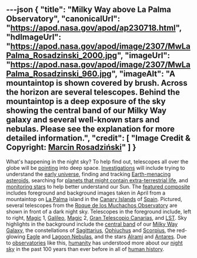 ---json
{
  "title": "Milky Way above La Palma Observatory",
  "canonicalUrl": "https://apod.nasa.gov/apod/ap230718.html",
  "hdImageUrl": "https://apod.nasa.gov/apod/image/2307/MwLaPalma_Rosadzinski_2000.jpg",
  "imageUrl": "https://apod.nasa.gov/apod/image/2307/MwLaPalma_Rosadzinski_960.jpg",
  "imageAlt": "A mountaintop is shown covered by brush. Across the horizon are several telescopes. Behind the mountaintop is a deep exposure of the sky showing the central band of our Milky Way galaxy and several well-known stars and nebulas. Please see the explanation for more detailed information.",
  "credit": [
    "Image Credit & Copyright: [Marcin Rosadziński](https://www.instagram.com/krakow_astrophotography/)"
  ]
}
---

What's happening in the night sky? To help find out, telescopes all over the globe will be [pointing](https://apod.nasa.gov/apod/ap170221.html) into deep space. [Investigations](https://upload.wikimedia.org/wikipedia/commons/4/49/Cat_investigates_washing_machine_2003-07-03.png) will include trying to understand the [early universe](https://apod.nasa.gov/apod/ap230715.html), finding and tracking [Earth-menacing asteroids](https://cneos.jpl.nasa.gov/about/neo_groups.html), searching for [planets that might contain extra-terrestrial life](https://exoplanets.nasa.gov/), and [monitoring stars](https://apod.nasa.gov/apod/ap200217.html) to help better understand our Sun. The [featured composite](https://www.instagram.com/p/Cs_zV9fIztu/) includes foreground and background images taken in April from a mountaintop on [La Palma](https://youtu.be/Ub9622tvuUM) island in the [Canary Islands](https://en.wikipedia.org/wiki/Canary_Islands) of [Spain](https://en.wikipedia.org/wiki/Spain). Pictured, several telescopes from the [Roque de los Muchachos Observatory](https://youtu.be/ADH89JORFY4) are shown in front of a dark night sky. Telescopes in the foreground include, left to right, [Magic](https://en.wikipedia.org/wiki/MAGIC_(telescope)) 1, [Galileo](https://en.wikipedia.org/wiki/Galileo_National_Telescope), [Magic](https://apod.nasa.gov/apod/ap200724.html) 2, [Gran Telescopio Canarias](http://www.gtc.iac.es/gtc/gtc.php), and [LST](https://www.lst1.iac.es/). Sky highlights in the background include the [central band](https://apod.nasa.gov/apod/ap230620.html) of our [Milky Way Galaxy](https://solarsystem.nasa.gov/resources/285/the-milky-way-galaxy/), the constellations of [Sagittarius](https://chandra.harvard.edu/photo/constellations/sagittarius.html), [Ophiuchus](https://en.wikipedia.org/wiki/Ophiuchus) and [Scorpius](https://apod.nasa.gov/apod/ap210616.html), the red-glowing [Eagle](https://apod.nasa.gov/apod/ap220812.html) and [Lagoon Nebulas](https://www.nasa.gov/feature/goddard/2017/messier-8-the-lagoon-nebula), and the stars [Alrami](https://en.wikipedia.org/wiki/Alpha_Sagittarii) and [Antares](https://apod.nasa.gov/apod/ap220126.html). Due to [observatories](https://en.wikipedia.org/wiki/Observatory) like this, [humanity](https://apod.nasa.gov/apod/ap190818.html) has understood more about our [night sky](https://solarsystem.nasa.gov/skywatching/home/) in the past 100 years than ever before in all of [human history](https://en.wikipedia.org/wiki/Human_history#/media/File:World-population-1750-2015-and-un-projection-until-2100.png).
